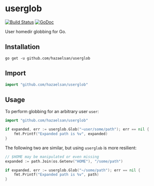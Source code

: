 # userglob

[![Build Status](https://travis-ci.org/hazaelsan/userglob.svg?branch=master)](https://travis-ci.org/hazaelsan/userglob)
[![GoDoc](https://godoc.org/github.com/hazaelsan/userglob?status.svg)](https://godoc.org/github.com/hazaelsan/userglob)

User homedir globbing for Go.

## Installation

```shell
go get -u github.com/hazaelsan/userglob
```

## Import

```go
import "github.com/hazaelsan/userglob"
```

## Usage

To perform globbing for an arbitrary user `user`:

```go
import "github.com/hazaelsan/userglob"

if expanded, err := userglob.Glob("~user/some/path"); err == nil {
	fmt.Printf("Expanded path is %v", expanded)
}
```

The following two are similar, but using `userglob` is more resilient:

```go
// $HOME may be manipulated or even missing
expanded := path.Join(os.Getenv("HOME"), "/some/path")

if expanded, err := userglob.Glob("~/some/path"); err == nil {
	fmt.Printf("Expanded path is %v", path)
}

```
